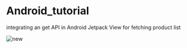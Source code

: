 # Android_tutorial
integrating an  get API in Android Jetpack View for fetching product list 


![new](https://github.com/khusipandey/Android_tutorial/assets/128993461/1f9e6949-01aa-4199-a7f7-bc1dc8eef1e5)

